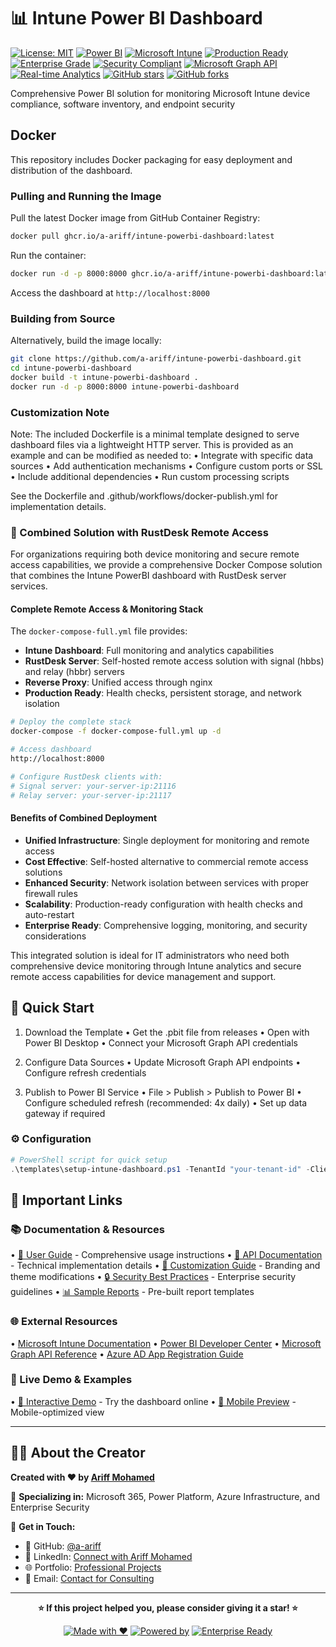 # 📊 Intune Power BI Dashboard

[![License: MIT](https://img.shields.io/badge/License-MIT-yellow.svg)](https://opensource.org/licenses/MIT) [![Power BI](https://img.shields.io/badge/Power%20BI-F2C811?style=for-the-badge&logo=power-bi&logoColor=black)](https://powerbi.microsoft.com/) [![Microsoft Intune](https://img.shields.io/badge/Microsoft%20Intune-0078D4?style=for-the-badge&logo=microsoft&logoColor=white)](https://docs.microsoft.com/en-us/mem/intune/) [![Production Ready](https://img.shields.io/badge/Status-Production%20Ready-brightgreen?style=for-the-badge)](https://github.com/a-ariff/intune-powerbi-dashboard) [![Enterprise Grade](https://img.shields.io/badge/Grade-Enterprise-blue?style=for-the-badge)](https://github.com/a-ariff/intune-powerbi-dashboard) [![Security Compliant](https://img.shields.io/badge/Security-Compliant-green?style=for-the-badge)](https://github.com/a-ariff/intune-powerbi-dashboard) [![Microsoft Graph API](https://img.shields.io/badge/API-Microsoft%20Graph-0078D4?style=for-the-badge&logo=microsoft&logoColor=white)](https://docs.microsoft.com/en-us/graph/) [![Real-time Analytics](https://img.shields.io/badge/Analytics-Real--time-orange?style=for-the-badge)](https://github.com/a-ariff/intune-powerbi-dashboard) [![GitHub stars](https://img.shields.io/github/stars/a-ariff/intune-powerbi-dashboard?style=social)](https://github.com/a-ariff/intune-powerbi-dashboard/stargazers) [![GitHub forks](https://img.shields.io/github/forks/a-ariff/intune-powerbi-dashboard?style=social)](https://github.com/a-ariff/intune-powerbi-dashboard/network)

Comprehensive Power BI solution for monitoring Microsoft Intune device compliance, software inventory, and endpoint security

## Docker

This repository includes Docker packaging for easy deployment and distribution of the dashboard.

### Pulling and Running the Image

Pull the latest Docker image from GitHub Container Registry:
```bash
docker pull ghcr.io/a-ariff/intune-powerbi-dashboard:latest
```

Run the container:
```bash
docker run -d -p 8000:8000 ghcr.io/a-ariff/intune-powerbi-dashboard:latest
```

Access the dashboard at `http://localhost:8000`

### Building from Source

Alternatively, build the image locally:
```bash
git clone https://github.com/a-ariff/intune-powerbi-dashboard.git
cd intune-powerbi-dashboard
docker build -t intune-powerbi-dashboard .
docker run -d -p 8000:8000 intune-powerbi-dashboard
```

### Customization Note

Note: The included Dockerfile is a minimal template designed to serve dashboard files via a lightweight HTTP server. This is provided as an example and can be modified as needed to:
• Integrate with specific data sources
• Add authentication mechanisms
• Configure custom ports or SSL
• Include additional dependencies
• Run custom processing scripts

See the Dockerfile and .github/workflows/docker-publish.yml for implementation details.

### 🚀 Combined Solution with RustDesk Remote Access

For organizations requiring both device monitoring and secure remote access capabilities, we provide a comprehensive Docker Compose solution that combines the Intune PowerBI dashboard with RustDesk server services.

#### Complete Remote Access & Monitoring Stack

The `docker-compose-full.yml` file provides:
- **Intune Dashboard**: Full monitoring and analytics capabilities
- **RustDesk Server**: Self-hosted remote access solution with signal (hbbs) and relay (hbbr) servers
- **Reverse Proxy**: Unified access through nginx
- **Production Ready**: Health checks, persistent storage, and network isolation

```bash
# Deploy the complete stack
docker-compose -f docker-compose-full.yml up -d

# Access dashboard
http://localhost:8000

# Configure RustDesk clients with:
# Signal server: your-server-ip:21116
# Relay server: your-server-ip:21117
```

#### Benefits of Combined Deployment

- **Unified Infrastructure**: Single deployment for monitoring and remote access
- **Cost Effective**: Self-hosted alternative to commercial remote access solutions
- **Enhanced Security**: Network isolation between services with proper firewall rules
- **Scalability**: Production-ready configuration with health checks and auto-restart
- **Enterprise Ready**: Comprehensive logging, monitoring, and security considerations

This integrated solution is ideal for IT administrators who need both comprehensive device monitoring through Intune analytics and secure remote access capabilities for device management and support.

## 🚀 Quick Start

1. Download the Template
• Get the .pbit file from releases
• Open with Power BI Desktop
• Connect your Microsoft Graph API credentials

2. Configure Data Sources
• Update Microsoft Graph API endpoints
• Configure refresh credentials

3. Publish to Power BI Service
• File > Publish > Publish to Power BI
• Configure scheduled refresh (recommended: 4x daily)
• Set up data gateway if required

### ⚙️ Configuration

```powershell
# PowerShell script for quick setup
.\templates\setup-intune-dashboard.ps1 -TenantId "your-tenant-id" -ClientId "your-client-id"
```

## 🔗 Important Links

### 📚 Documentation & Resources

• [📖 User Guide](https://github.com/a-ariff/intune-powerbi-dashboard/blob/main/docs/user-guide.md) - Comprehensive usage instructions
• [🔧 API Documentation](https://github.com/a-ariff/intune-powerbi-dashboard/blob/main/docs/api-reference.md) - Technical implementation details
• [🎨 Customization Guide](https://github.com/a-ariff/intune-powerbi-dashboard/blob/main/docs/customization.md) - Branding and theme modifications
• [🔒 Security Best Practices](https://github.com/a-ariff/intune-powerbi-dashboard/blob/main/docs/security.md) - Enterprise security guidelines
• [📊 Sample Reports](https://github.com/a-ariff/intune-powerbi-dashboard/blob/main/docs/sample-reports.md) - Pre-built report templates

### 🌐 External Resources

• [Microsoft Intune Documentation](https://docs.microsoft.com/en-us/mem/intune/)
• [Power BI Developer Center](https://powerbi.microsoft.com/developers/)
• [Microsoft Graph API Reference](https://docs.microsoft.com/en-us/graph/)
• [Azure AD App Registration Guide](https://docs.microsoft.com/en-us/azure/active-directory/develop/quickstart-register-app)

### 🎯 Live Demo & Examples

• [🔗 Interactive Demo](https://a-ariff.github.io/intune-powerbi-dashboard/) - Try the dashboard online
• [📱 Mobile Preview](https://a-ariff.github.io/intune-powerbi-dashboard/mobile) - Mobile-optimized view

---

## 👨‍💻 About the Creator

**Created with ❤️ by [Ariff Mohamed](https://github.com/a-ariff)**

🎯 **Specializing in:** Microsoft 365, Power Platform, Azure Infrastructure, and Enterprise Security

📧 **Get in Touch:**
- 🐙 GitHub: [@a-ariff](https://github.com/a-ariff)
- 💼 LinkedIn: [Connect with Ariff Mohamed](https://www.linkedin.com/in/ariff-mohamed/)
- 🌐 Portfolio: [Professional Projects](https://a-ariff.github.io/intune-powerbi-dashboard/)
- 📧 Email: [Contact for Consulting](mailto:contact@a-ariff.dev)

---

<div align="center">

**⭐ If this project helped you, please consider giving it a star! ⭐**

[![Made with ❤️](https://img.shields.io/badge/Made%20with-❤️-red.svg)](https://github.com/a-ariff) [![Powered by](https://img.shields.io/badge/Powered%20by-Microsoft%20Power%20BI-yellow.svg)](https://powerbi.microsoft.com/) [![Enterprise Ready](https://img.shields.io/badge/Enterprise-Ready-success.svg)](https://github.com/a-ariff/intune-powerbi-dashboard)

</div>
